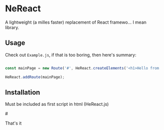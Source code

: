 
# NeReact

A lightweight (a milles faster) replacement of React framewo... I mean library.

## Usage

Check out `Example.js`, if that is too boring, then here's summary:

```js

const mainPage = new Route('#', HeReact.createElements('<h1>Hello from HeReact</h1>')); // Register route

HeReact.addRoute(mainPage);
```

## Installation

Must be included as first script in html (HeReact.js)

#<script src="./HeReact.js"></script>

That's it
